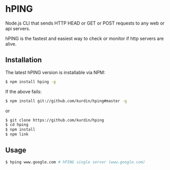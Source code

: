 hPING
=====

Node.js CLI that sends HTTP HEAD or GET or POST requests to any web or api servers.

hPING is the fastest and easiest way to check or monitor if http servers are alive.

## Installation

The latest hPING version is installable via NPM:

```bash
$ npm install hping -g
```

If the above fails:

```bash
$ npm install git://github.com/kurdin/hping#master -g
```

or

```bash
$ git clone https://github.com/kurdin/hping
$ cd hping 
$ npm install 
$ npm link 
```

## Usage

```bash
$ hping www.google.com # hPING single server (www.google.com)
```




